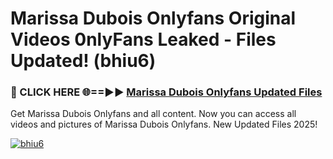 # Marissa Dubois Onlyfans Original Videos 0nlyFans Leaked - Files Updated! (bhiu6)

<h3>🔴 CLICK HERE 🌐==►► <a href="https://tinyurl.com/2m67pmp6" rel="nofollow">Marissa Dubois Onlyfans Updated Files</a></h3>

Get Marissa Dubois Onlyfans and all content. Now you can access all videos and pictures of Marissa Dubois Onlyfans. New Updated Files 2025!

[![bhiu6](https://i.imgur.com/H4QAA4z.gif)](https://tinyurl.com/2m67pmp6)